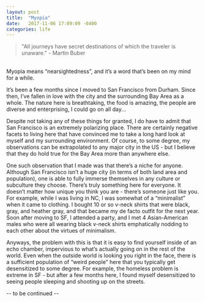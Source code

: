 ```yaml
---
layout: post
title:  "Myopia"
date:   2017-11-06 17:09:09 -0400
categories: life
---
```


>"All journeys have secret destinations of which the traveler is unaware." - Martin Buber

<br>
Myopia means “nearsightedness”, and it’s a word that’s been on my mind for a while. 

It’s been a few months since I moved to San Francisco from Durham. Since then, I’ve fallen in love with the city and the surrounding Bay Area as a whole. The nature here is breathtaking, the food is amazing, the people are diverse and enterprising, I could go on all day...

Despite not taking any of these things for granted, I do have to admit that San Francisco is an extremely polarizing place. There are certainly negative facets to living here that have convinced me to take a long hard look at myself and my surrounding environment. Of course, to some degree, my observations can be extrapolated to any major city in the US - but I believe that they do hold true for the Bay Area more than anywhere else. 

One such observation that I made was that there’s a niche for anyone. Although San Francisco isn’t a huge city (in terms of both land area and population), one is able to fully immerse themselves in any culture or subculture they choose. There’s truly something here for everyone. It doesn’t matter how unique you think you are - there’s someone just like you. For example, while I was living in NC, I was somewhat of a “minimalist” when it came to clothing. I bought 10 or so v-neck shirts that were black, gray, and heather gray, and that became my de facto outfit for the next year. Soon after moving to SF, I attended a party, and I met 4 Asian-American males who were all wearing black v-neck shirts emphatically nodding to each other about the virtues of minimalism.

Anyways, the problem with this is that it is easy to find yourself inside of an echo chamber, impervious to what’s actually going on in the rest of the world. Even when the outside world is looking you right in the face, there is a sufficient population of “weird people” here that you typically get desensitized to some degree. For example, the homeless problem is extreme in SF - but after a few months here, I found myself desensitized to seeing people sleeping and shooting up on the streets. 

-- to be continued --